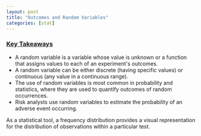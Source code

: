 ```yaml
---
layout: post
title: "Outcomes and Random Variables"
categories: [stat]
---
```


### [Key Takeaways][1]
* A random variable is a variable whose value is unknown or a function that assigns values to each of an experiment's outcomes.
* A random variable can be either discrete (having specific values) or continuous (any value in a continuous range).
* The use of random variables is most common in probability and statistics, where they are used to quantify outcomes of random occurrences.
* Risk analysts use random variables to estimate the probability of an adverse event occurring.


As a statistical tool, a frequency distribution provides a visual representation for the distribution of observations within a particular test.


[1]: https://www.investopedia.com/terms/r/random-variable.asp "Random Variable"
